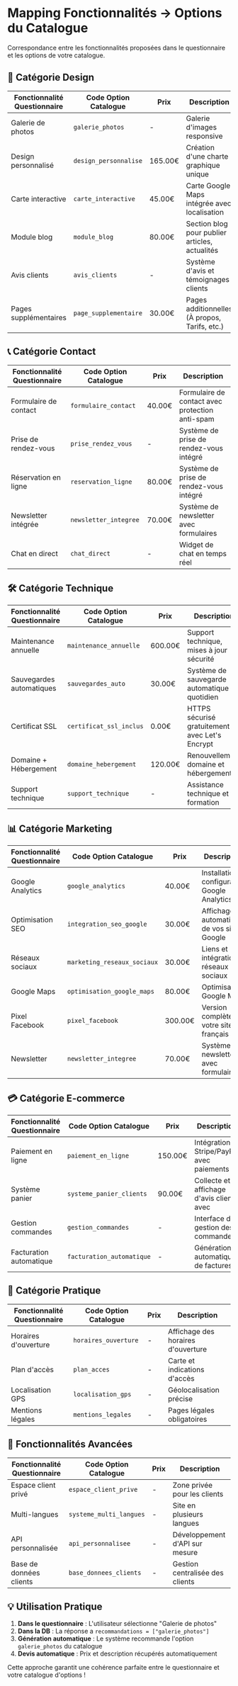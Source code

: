 # Mapping Fonctionnalités → Options du Catalogue

Correspondance entre les fonctionnalités proposées dans le questionnaire et les options de votre catalogue.

## 🎨 **Catégorie Design**

| Fonctionnalité Questionnaire | Code Option Catalogue | Prix | Description |
|------------------------------|----------------------|------|-------------|
| Galerie de photos | `galerie_photos` | - | Galerie d'images responsive |
| Design personnalisé | `design_personnalise` | 165.00€ | Création d'une charte graphique unique |
| Carte interactive | `carte_interactive` | 45.00€ | Carte Google Maps intégrée avec localisation |
| Module blog | `module_blog` | 80.00€ | Section blog pour publier articles, actualités |
| Avis clients | `avis_clients` | - | Système d'avis et témoignages clients |
| Pages supplémentaires | `page_supplementaire` | 30.00€ | Pages additionnelles (À propos, Tarifs, etc.) |

## 📞 **Catégorie Contact**

| Fonctionnalité Questionnaire | Code Option Catalogue | Prix | Description |
|------------------------------|----------------------|------|-------------|
| Formulaire de contact | `formulaire_contact` | 40.00€ | Formulaire de contact avec protection anti-spam |
| Prise de rendez-vous | `prise_rendez_vous` | - | Système de prise de rendez-vous intégré |
| Réservation en ligne | `reservation_ligne` | 80.00€ | Système de prise de rendez-vous intégré |
| Newsletter intégrée | `newsletter_integree` | 70.00€ | Système de newsletter avec formulaires |
| Chat en direct | `chat_direct` | - | Widget de chat en temps réel |

## 🛠️ **Catégorie Technique**

| Fonctionnalité Questionnaire | Code Option Catalogue | Prix | Description |
|------------------------------|----------------------|------|-------------|
| Maintenance annuelle | `maintenance_annuelle` | 600.00€ | Support technique, mises à jour sécurité |
| Sauvegardes automatiques | `sauvegardes_auto` | 30.00€ | Système de sauvegarde automatique quotidien |
| Certificat SSL | `certificat_ssl_inclus` | 0.00€ | HTTPS sécurisé gratuitement avec Let's Encrypt |
| Domaine + Hébergement | `domaine_hebergement` | 120.00€ | Renouvellement domaine et hébergement |
| Support technique | `support_technique` | - | Assistance technique et formation |

## 📊 **Catégorie Marketing**

| Fonctionnalité Questionnaire | Code Option Catalogue | Prix | Description |
|------------------------------|----------------------|------|-------------|
| Google Analytics | `google_analytics` | 40.00€ | Installation et configuration Google Analytics |
| Optimisation SEO | `integration_seo_google` | 30.00€ | Affichage automatique de vos sites Google |
| Réseaux sociaux | `marketing_reseaux_sociaux` | 30.00€ | Liens et intégrations réseaux sociaux |
| Google Maps | `optimisation_google_maps` | 80.00€ | Optimisation Google Maps |
| Pixel Facebook | `pixel_facebook` | 300.00€ | Version complète de votre site en français |
| Newsletter | `newsletter_integree` | 70.00€ | Système de newsletter avec formulaires |

## 💳 **Catégorie E-commerce**

| Fonctionnalité Questionnaire | Code Option Catalogue | Prix | Description |
|------------------------------|----------------------|------|-------------|
| Paiement en ligne | `paiement_en_ligne` | 150.00€ | Intégration Stripe/PayPal avec paiements |
| Système panier | `systeme_panier_clients` | 90.00€ | Collecte et affichage d'avis clients avec |
| Gestion commandes | `gestion_commandes` | - | Interface de gestion des commandes |
| Facturation automatique | `facturation_automatique` | - | Génération automatique de factures |

## 📱 **Catégorie Pratique**

| Fonctionnalité Questionnaire | Code Option Catalogue | Prix | Description |
|------------------------------|----------------------|------|-------------|
| Horaires d'ouverture | `horaires_ouverture` | - | Affichage des horaires d'ouverture |
| Plan d'accès | `plan_acces` | - | Carte et indications d'accès |
| Localisation GPS | `localisation_gps` | - | Géolocalisation précise |
| Mentions légales | `mentions_legales` | - | Pages légales obligatoires |

## 🔧 **Fonctionnalités Avancées**

| Fonctionnalité Questionnaire | Code Option Catalogue | Prix | Description |
|------------------------------|----------------------|------|-------------|
| Espace client privé | `espace_client_prive` | - | Zone privée pour les clients |
| Multi-langues | `systeme_multi_langues` | - | Site en plusieurs langues |
| API personnalisée | `api_personnalisee` | - | Développement d'API sur mesure |
| Base de données clients | `base_donnees_clients` | - | Gestion centralisée des clients |

## 💡 **Utilisation Pratique**

1. **Dans le questionnaire** : L'utilisateur sélectionne "Galerie de photos"
2. **Dans la DB** : La réponse a `recommandations = ["galerie_photos"]`
3. **Génération automatique** : Le système recommande l'option `galerie_photos` du catalogue
4. **Devis automatique** : Prix et description récupérés automatiquement

Cette approche garantit une cohérence parfaite entre le questionnaire et votre catalogue d'options !
